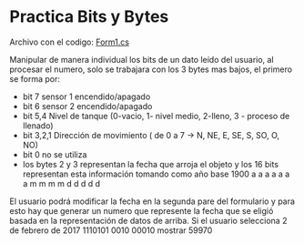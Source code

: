 # Practica Bits y Bytes

Archivo con el codigo: [Form1.cs](Practica1_Bits/Form1.cs)

Manipular de manera individual los bits de un dato leído del usuario, al procesar el numero, solo se trabajara con los 3 bytes mas bajos, el primero se forma por:
- bit 7 sensor 1 encendido/apagado
- bit 6 sensor 2 encendido/apagado
- bit 5,4 Nivel de tanque (0-vacio, 1- nivel medio, 2-lleno, 3 - proceso de llenado)
- bit 3,2,1 Dirección de movimiento ( de 0 a 7 -> N, NE, E, SE, S, SO, O, NO)
- bit 0 no se utiliza
- los bytes 2 y 3 representan la fecha que arroja el objeto y los 16 bits representan esta información tomando como año base 1900
a a a a a a a m m m m d d d d d

El usuario podrá modificar la fecha en la segunda pare del formulario y para esto hay que generar un numero que represente la fecha que se eligió basada en la representación de datos de arriba. Si el usuario selecciona 2 de febrero de 2017
1110101 0010 00010 mostrar 59970
